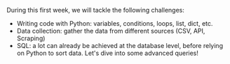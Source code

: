 During this first week, we will tackle the following challenges:

- Writing code with Python: variables, conditions, loops, list, dict, etc.
- Data collection: gather the data from different sources (CSV, API, Scraping)
- SQL: a lot can already be achieved at the database level, before relying on Python to sort data. Let's dive into some advanced queries!
